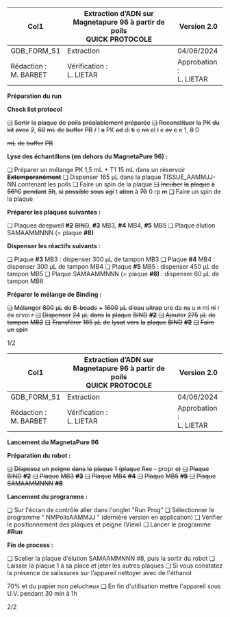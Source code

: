 |Col1|Extraction d’ADN sur Magnetapure 96 à partir de<br>poils<br>QUICK PROTOCOLE|Version 2.0|
|---|---|---|
|GDB_FORM_51|Extraction|04/06/2024|
|Rédaction :<br>M. BARBET|Vérification :<br>L. LIETAR|Approbation :<br>L. LIETAR|


**Préparation du run**


**Check list protocol**



~~❑~~ ~~Sortir~~ ~~la~~ ~~plaque~~ ~~de~~ ~~poils~~ ~~préalablement~~ ~~préparée~~
~~❑~~ ~~Reconstituer~~ ~~la~~ ~~PK~~ ~~du~~ ~~kit~~ ~~avec~~ ~~2~~, ~~60~~ ~~mL~~ ~~de~~ ~~buffer~~ ~~PB~~ ~~/~~ l ~~a~~ PK ~~ad~~ di ~~ti~~ o ~~nn~~ el ~~l~~ e ~~av~~ e ~~c~~ 1, ~~8~~ 0

~~mL~~ ~~de~~ ~~buffer~~ ~~PB~~

**Lyse des échantillons (en dehors du MagnetaPure 96) :**

❑ Préparer un mélange PK 1,5 mL + T1 15 mL dans un réservoir ~~**Extemporanément**~~
❑ Dispenser 165 µL dans la plaque TISSUE_AAMMJJ-NN contenant les poils
❑ Faire un spin de la plaque
~~❑~~ ~~Incuber~~ ~~la~~ ~~plaque~~ ~~à~~ ~~56°C~~ ~~pendant~~ ~~3h~~, ~~si~~ ~~possible~~ ~~sous~~ ~~agi~~ t ~~ation~~ à ~~70~~ 0 rp ~~m~~
❑ Faire un spin de la plaque

**Préparer les plaques suivantes :**

❑ Plaques deepwell ~~**#2**~~ ~~BIND~~, **#3** MB3, **#4** MB4, **#5** MB5
❑ Plaque élution SAMAAMMNNN (= plaque **#8)**

**Dispenser les réactifs suivants :**

❑ Plaque **#3** MB3 : dispenser 300 µL de tampon MB3
❑ Plaque **#4** MB4 : dispenser 300 µL de tampon MB4
❑ Plaque **#5** MB5 : dispenser 450 µL de tampon MB5
❑ Plaque SAMAAMMNNN (= plaque **#8)** : dispenser 60 µL de tampon MB6

**Préparer le mélange de Binding :**

~~❑~~ ~~Mélanger~~ ~~800~~ ~~µL~~ ~~de~~ ~~B-beads~~ ~~+~~ ~~1600~~ ~~µL~~ ~~d'eau~~ ~~ultrap~~ ure da ~~ns~~ u ~~n~~ mi ~~ni~~ r ~~és~~ ervoi ~~r~~
~~❑~~ ~~Dispenser~~ ~~24~~ ~~µL~~ ~~dans~~ ~~la~~ ~~plaque~~ ~~BIND~~ ~~**#2**~~
~~❑~~ ~~Ajouter~~ ~~275~~ ~~µL~~ ~~de~~ ~~tampon~~ ~~MB2~~
~~❑~~ ~~Transférer~~ ~~165~~ ~~µL~~ ~~de~~ ~~lysat~~ ~~vers~~ ~~la~~ ~~plaque~~ ~~BIND~~ ~~**#2**~~
~~❑~~ ~~Faire~~ ~~un~~ ~~spin~~

1/2

|Col1|Extraction d’ADN sur Magnetapure 96 à partir de<br>poils<br>QUICK PROTOCOLE|Version 2.0|
|---|---|---|
|GDB_FORM_51|Extraction|04/06/2024|
|Rédaction :<br>M. BARBET|Vérification :<br>L. LIETAR|Approbation :<br>L. LIETAR|


**Lancement du MagnetaPure 96**

**Préparation du robot :**

~~❑~~ ~~Disposez~~ ~~un~~ ~~peigne~~ ~~dans~~ ~~la~~ ~~plaque~~ ~~1~~ ~~(plaque~~ ~~fixe~~ ~~-~~ propr ~~e)~~
~~❑~~ ~~Plaque~~ ~~BIND~~ ~~**#2**~~
~~❑~~ ~~Plaque~~ ~~MB3~~ ~~**#3**~~
~~❑~~ ~~Plaque~~ ~~MB4~~ ~~**#4**~~
~~❑~~ ~~Plaque~~ ~~MB5~~ ~~**#5**~~
~~❑~~ ~~Plaque~~ ~~SAMAAMMNNN~~ ~~**#8**~~

**Lancement du programme :**

❑ Sur l'écran de contrôle aller dans l'onglet "Run Prog"
❑ Sélectionner le programme “ NMPoilsAAMMJJ ” (dernière version en application)
❑ Vérifier le positionnement des plaques et peigne (View)
❑ Lancer le programme **#Run**

**Fin de process :**

❑ Sceller la plaque d'élution SAMAAMMNNN #8, puis la sortir du robot
❑ Laisser la plaque 1 à sa place et jeter les autres plaques
❑ Si vous constatez la présence de salissures sur l’appareil nettoyer avec de l'éthanol

70% et du papier non pelucheux
❑ En fin d'utilisation mettre l'appareil sous U.V. pendant 30 min à 1h

2/2

